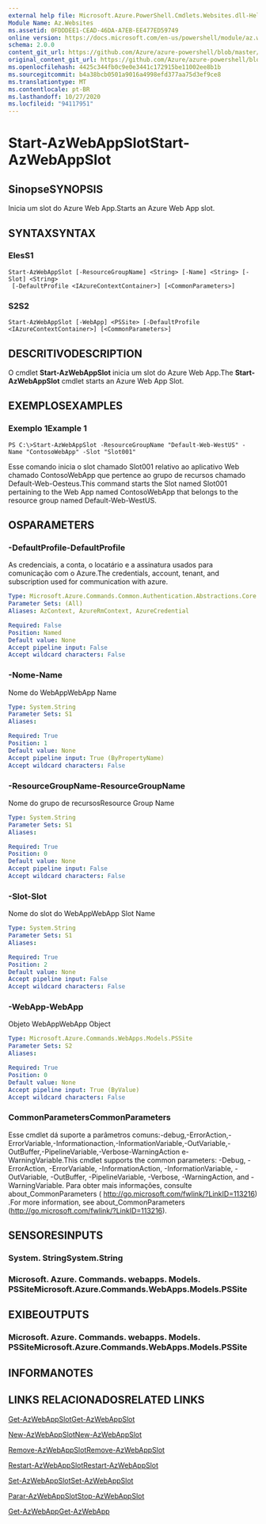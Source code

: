 ```yaml
---
external help file: Microsoft.Azure.PowerShell.Cmdlets.Websites.dll-Help.xml
Module Name: Az.Websites
ms.assetid: 0FDDDEE1-CEAD-46DA-A7EB-EE477ED59749
online version: https://docs.microsoft.com/en-us/powershell/module/az.websites/start-azwebappslot
schema: 2.0.0
content_git_url: https://github.com/Azure/azure-powershell/blob/master/src/Websites/Websites/help/Start-AzWebAppSlot.md
original_content_git_url: https://github.com/Azure/azure-powershell/blob/master/src/Websites/Websites/help/Start-AzWebAppSlot.md
ms.openlocfilehash: 4425c344fb0c9e0e3441c172915be11002ee8b1b
ms.sourcegitcommit: b4a38bcb0501a9016a4998efd377aa75d3ef9ce8
ms.translationtype: MT
ms.contentlocale: pt-BR
ms.lasthandoff: 10/27/2020
ms.locfileid: "94117951"
---
```

# <span data-ttu-id="599c6-101">Start-AzWebAppSlot</span><span class="sxs-lookup"><span data-stu-id="599c6-101">Start-AzWebAppSlot</span></span>

## <span data-ttu-id="599c6-102">Sinopse</span><span class="sxs-lookup"><span data-stu-id="599c6-102">SYNOPSIS</span></span>
<span data-ttu-id="599c6-103">Inicia um slot do Azure Web App.</span><span class="sxs-lookup"><span data-stu-id="599c6-103">Starts an Azure Web App slot.</span></span>

## <span data-ttu-id="599c6-104">SYNTAX</span><span class="sxs-lookup"><span data-stu-id="599c6-104">SYNTAX</span></span>

### <span data-ttu-id="599c6-105">Eles</span><span class="sxs-lookup"><span data-stu-id="599c6-105">S1</span></span>
```
Start-AzWebAppSlot [-ResourceGroupName] <String> [-Name] <String> [-Slot] <String>
 [-DefaultProfile <IAzureContextContainer>] [<CommonParameters>]
```

### <span data-ttu-id="599c6-106">S2</span><span class="sxs-lookup"><span data-stu-id="599c6-106">S2</span></span>
```
Start-AzWebAppSlot [-WebApp] <PSSite> [-DefaultProfile <IAzureContextContainer>] [<CommonParameters>]
```

## <span data-ttu-id="599c6-107">DESCRITIVO</span><span class="sxs-lookup"><span data-stu-id="599c6-107">DESCRIPTION</span></span>
<span data-ttu-id="599c6-108">O cmdlet **Start-AzWebAppSlot** inicia um slot do Azure Web App.</span><span class="sxs-lookup"><span data-stu-id="599c6-108">The **Start-AzWebAppSlot** cmdlet starts an Azure Web App Slot.</span></span>

## <span data-ttu-id="599c6-109">EXEMPLOS</span><span class="sxs-lookup"><span data-stu-id="599c6-109">EXAMPLES</span></span>

### <span data-ttu-id="599c6-110">Exemplo 1</span><span class="sxs-lookup"><span data-stu-id="599c6-110">Example 1</span></span>
```
PS C:\>Start-AzWebAppSlot -ResourceGroupName "Default-Web-WestUS" -Name "ContosoWebApp" -Slot "Slot001"
```

<span data-ttu-id="599c6-111">Esse comando inicia o slot chamado Slot001 relativo ao aplicativo Web chamado ContosoWebApp que pertence ao grupo de recursos chamado Default-Web-Oesteus.</span><span class="sxs-lookup"><span data-stu-id="599c6-111">This command starts the Slot named Slot001 pertaining to the Web App named ContosoWebApp that belongs to the resource group named Default-Web-WestUS.</span></span>

## <span data-ttu-id="599c6-112">OS</span><span class="sxs-lookup"><span data-stu-id="599c6-112">PARAMETERS</span></span>

### <span data-ttu-id="599c6-113">-DefaultProfile</span><span class="sxs-lookup"><span data-stu-id="599c6-113">-DefaultProfile</span></span>
<span data-ttu-id="599c6-114">As credenciais, a conta, o locatário e a assinatura usados para comunicação com o Azure.</span><span class="sxs-lookup"><span data-stu-id="599c6-114">The credentials, account, tenant, and subscription used for communication with azure.</span></span>

```yaml
Type: Microsoft.Azure.Commands.Common.Authentication.Abstractions.Core.IAzureContextContainer
Parameter Sets: (All)
Aliases: AzContext, AzureRmContext, AzureCredential

Required: False
Position: Named
Default value: None
Accept pipeline input: False
Accept wildcard characters: False
```

### <span data-ttu-id="599c6-115">-Nome</span><span class="sxs-lookup"><span data-stu-id="599c6-115">-Name</span></span>
<span data-ttu-id="599c6-116">Nome do WebApp</span><span class="sxs-lookup"><span data-stu-id="599c6-116">WebApp Name</span></span>

```yaml
Type: System.String
Parameter Sets: S1
Aliases:

Required: True
Position: 1
Default value: None
Accept pipeline input: True (ByPropertyName)
Accept wildcard characters: False
```

### <span data-ttu-id="599c6-117">-ResourceGroupName</span><span class="sxs-lookup"><span data-stu-id="599c6-117">-ResourceGroupName</span></span>
<span data-ttu-id="599c6-118">Nome do grupo de recursos</span><span class="sxs-lookup"><span data-stu-id="599c6-118">Resource Group Name</span></span>

```yaml
Type: System.String
Parameter Sets: S1
Aliases:

Required: True
Position: 0
Default value: None
Accept pipeline input: False
Accept wildcard characters: False
```

### <span data-ttu-id="599c6-119">-Slot</span><span class="sxs-lookup"><span data-stu-id="599c6-119">-Slot</span></span>
<span data-ttu-id="599c6-120">Nome do slot do WebApp</span><span class="sxs-lookup"><span data-stu-id="599c6-120">WebApp Slot Name</span></span>

```yaml
Type: System.String
Parameter Sets: S1
Aliases:

Required: True
Position: 2
Default value: None
Accept pipeline input: False
Accept wildcard characters: False
```

### <span data-ttu-id="599c6-121">-WebApp</span><span class="sxs-lookup"><span data-stu-id="599c6-121">-WebApp</span></span>
<span data-ttu-id="599c6-122">Objeto WebApp</span><span class="sxs-lookup"><span data-stu-id="599c6-122">WebApp Object</span></span>

```yaml
Type: Microsoft.Azure.Commands.WebApps.Models.PSSite
Parameter Sets: S2
Aliases:

Required: True
Position: 0
Default value: None
Accept pipeline input: True (ByValue)
Accept wildcard characters: False
```

### <span data-ttu-id="599c6-123">CommonParameters</span><span class="sxs-lookup"><span data-stu-id="599c6-123">CommonParameters</span></span>
<span data-ttu-id="599c6-124">Esse cmdlet dá suporte a parâmetros comuns:-debug,-ErrorAction,-ErrorVariable,-Informationaction,-InformationVariable,-OutVariable,-OutBuffer,-PipelineVariable,-Verbose-WarningAction e-WarningVariable.</span><span class="sxs-lookup"><span data-stu-id="599c6-124">This cmdlet supports the common parameters: -Debug, -ErrorAction, -ErrorVariable, -InformationAction, -InformationVariable, -OutVariable, -OutBuffer, -PipelineVariable, -Verbose, -WarningAction, and -WarningVariable.</span></span> <span data-ttu-id="599c6-125">Para obter mais informações, consulte about_CommonParameters ( http://go.microsoft.com/fwlink/?LinkID=113216) .</span><span class="sxs-lookup"><span data-stu-id="599c6-125">For more information, see about_CommonParameters (http://go.microsoft.com/fwlink/?LinkID=113216).</span></span>

## <span data-ttu-id="599c6-126">SENSORES</span><span class="sxs-lookup"><span data-stu-id="599c6-126">INPUTS</span></span>

### <span data-ttu-id="599c6-127">System. String</span><span class="sxs-lookup"><span data-stu-id="599c6-127">System.String</span></span>

### <span data-ttu-id="599c6-128">Microsoft. Azure. Commands. webapps. Models. PSSite</span><span class="sxs-lookup"><span data-stu-id="599c6-128">Microsoft.Azure.Commands.WebApps.Models.PSSite</span></span>

## <span data-ttu-id="599c6-129">EXIBE</span><span class="sxs-lookup"><span data-stu-id="599c6-129">OUTPUTS</span></span>

### <span data-ttu-id="599c6-130">Microsoft. Azure. Commands. webapps. Models. PSSite</span><span class="sxs-lookup"><span data-stu-id="599c6-130">Microsoft.Azure.Commands.WebApps.Models.PSSite</span></span>

## <span data-ttu-id="599c6-131">INFORMA</span><span class="sxs-lookup"><span data-stu-id="599c6-131">NOTES</span></span>

## <span data-ttu-id="599c6-132">LINKS RELACIONADOS</span><span class="sxs-lookup"><span data-stu-id="599c6-132">RELATED LINKS</span></span>

[<span data-ttu-id="599c6-133">Get-AzWebAppSlot</span><span class="sxs-lookup"><span data-stu-id="599c6-133">Get-AzWebAppSlot</span></span>](./Get-AzWebAppSlot.md)

[<span data-ttu-id="599c6-134">New-AzWebAppSlot</span><span class="sxs-lookup"><span data-stu-id="599c6-134">New-AzWebAppSlot</span></span>](./New-AzWebAppSlot.md)

[<span data-ttu-id="599c6-135">Remove-AzWebAppSlot</span><span class="sxs-lookup"><span data-stu-id="599c6-135">Remove-AzWebAppSlot</span></span>](./Remove-AzWebAppSlot.md)

[<span data-ttu-id="599c6-136">Restart-AzWebAppSlot</span><span class="sxs-lookup"><span data-stu-id="599c6-136">Restart-AzWebAppSlot</span></span>](./Restart-AzWebAppSlot.md)

[<span data-ttu-id="599c6-137">Set-AzWebAppSlot</span><span class="sxs-lookup"><span data-stu-id="599c6-137">Set-AzWebAppSlot</span></span>](./Set-AzWebAppSlot.md)

[<span data-ttu-id="599c6-138">Parar-AzWebAppSlot</span><span class="sxs-lookup"><span data-stu-id="599c6-138">Stop-AzWebAppSlot</span></span>](./Stop-AzWebAppSlot.md)

[<span data-ttu-id="599c6-139">Get-AzWebApp</span><span class="sxs-lookup"><span data-stu-id="599c6-139">Get-AzWebApp</span></span>](./Get-AzWebApp.md)
